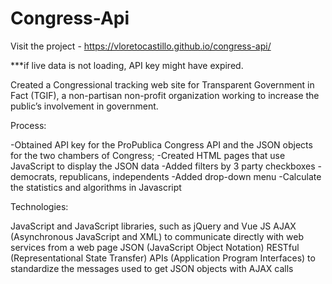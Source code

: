 # Congress-Api
Visit the project - https://vloretocastillo.github.io/congress-api/

***if live data is not loading, API key might have expired.

Created a Congressional tracking web site for Transparent Government in Fact (TGIF), a non-partisan non-profit organization working to increase the public’s involvement in government.

Process:

-Obtained API key for the ProPublica Congress API and the JSON objects for the two chambers of Congress; -Created HTML pages that use JavaScript to display the JSON data -Added filters by 3 party checkboxes - democrats, republicans, independents -Added drop-down menu -Calculate the statistics and algorithms in Javascript

Technologies:

JavaScript and JavaScript libraries, such as jQuery and Vue JS AJAX (Asynchronous JavaScript and XML) to communicate directly with web services from a web page JSON (JavaScript Object Notation) RESTful (Representational State Transfer) APIs (Application Program Interfaces) to standardize the messages used to get JSON objects with AJAX calls
